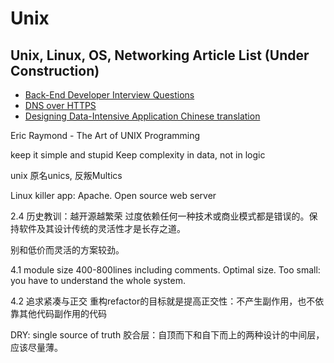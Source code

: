 # Unix

## Unix, Linux, OS, Networking Article List \(Under Construction\)

* [Back-End Developer Interview Questions](https://github.com/monklof/Back-End-Developer-Interview-Questions)
* [DNS over HTTPS](https://hacks.mozilla.org/2018/05/a-cartoon-intro-to-dns-over-https/)
* [Designing Data-Intensive Application Chinese translation](https://github.com/Vonng/ddia)

Eric Raymond - The Art of UNIX Programming

keep it simple and stupid Keep complexity in data, not in logic

unix 原名unics, 反叛Multics

Linux killer app: Apache. Open source web server

2.4 历史教训：越开源越繁荣 过度依赖任何一种技术或商业模式都是错误的。保持软件及其设计传统的灵活性才是长存之道。

别和低价而灵活的方案较劲。

4.1 module size 400-800lines including comments. Optimal size. Too small: you have to understand the whole system.

4.2 追求紧凑与正交 重构refactor的目标就是提高正交性：不产生副作用，也不依靠其他代码副作用的代码

DRY: single source of truth 胶合层：自顶而下和自下而上的两种设计的中间层，应该尽量薄。

